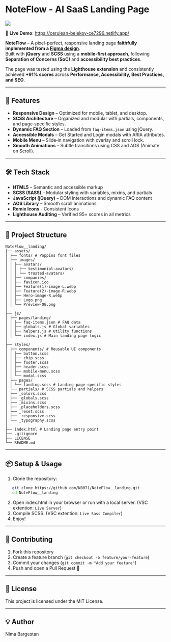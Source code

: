 # NoteFlow - AI SaaS Landing Page

<img src="https://nimabargestan.com/wp-content/uploads/2025/08/NetFlow-Landing.png" />

🚀 **Live Demo**: https://cerulean-belekoy-ce7296.netlify.app/

**NoteFlow** – A pixel-perfect, responsive landing page **faithfully implemented from a [Figma design](https://www.figma.com/community/file/1477504952526098298)**.  
Built with **jQuery** and **SCSS** using a **mobile‑first approach**, following **Separation of Concerns (SoC)** and **accessibility best practices**.  

The page was tested using the **Lighthouse extension** and consistently achieved **+91% scores** across **Performance, Accessibility, Best Practices, and SEO**.

---

## 🚀 Features

- **Responsive Design** – Optimized for mobile, tablet, and desktop.
- **SCSS Architecture** – Organized and modular with partials, components, and page‑specific styles.
- **Dynamic FAQ Section** – Loaded from `faq-items.json` using jQuery.
- **Accessible Modals** – Get Started and Login modals with ARIA attributes.
- **Mobile Menu** – Slide‑in navigation with overlay and scroll lock.
- **Smooth Animations** – Subtle transitions using CSS and AOS (Animate on Scroll).

---

## 🛠 Tech Stack

- **HTML5** – Semantic and accessible markup  
- **SCSS (SASS)** – Modular styling with variables, mixins, and partials  
- **JavaScript (jQuery)** – DOM interactions and dynamic FAQ content  
- **AOS Library** – Smooth scroll animations
- **Remix Icons** - Consistent Icons
- **Lighthouse Auditing** – Verified 95+ scores in all metrics  

---

## 📂 Project Structure
```
NoteFlow__landing/
├── assets/
│ ├── fonts/ # Poppins font files
│ ├── images/
│ │ ├── avatars/
│ │ │ ├── testimonial-avatars/
│ │ │ └── trusted-avatars/
│ │ ├── companies/
│ │ ├── favicon.ico
│ │ ├── Feature(1)-image-L.webp
│ │ ├── Feature(2)-image-R.webp
│ │ ├── Hero-image-R.webp
│ │ ├── Logo.png
│ │ └── Preview-OG.png
│
├── js/
│ ├── pages/landing/
│ │ ├── faq-items.json # FAQ data
│ │ ├── globals.js # Global variables
│ │ ├── helpers.js # Utility functions
│ │ └── index.js # Main landing page logic
│
├── styles/
│ ├── components/ # Reusable UI components
│ │ ├── button.scss
│ │ ├── chip.scss
│ │ ├── footer.scss
│ │ ├── header.scss
│ │ ├── mobile-menu.scss
│ │ └── modal.scss
│ ├── pages/
│ │ └── landing.scss # Landing page-specific styles
│ └── partials/ # SCSS partials and helpers
│ ├── _colors.scss
│ ├── _globals.scss
│ ├── _mixins.scss
│ ├── _placeholders.scss
│ ├── _reset.scss
│ ├── _responsive.scss
│ └── _typography.scss
│
├── index.html # Landing page entry point
├── .gitignore
├── LICENSE
└── README.md
```

---

## 📦 Setup & Usage

1. Clone the repository:
```bash
   git clone https://github.com/NB071/NoteFlow__landing.git
   cd NoteFlow__landing
```

2. Open index.html in your browser or run with a local server. (VSC extention: `Live Server`)
3. Compile SCSS. (VSC extention: `Live Sass Compiler`)
4. Enjoy!

---

## 🤝 Contributing

1. Fork this repository
2. Create a feature branch (`git checkout -b feature/your-feature`)
3. Commit your changes (`git commit -m "Add your feature"`)
4. Push and open a Pull Request 🎉

---

## 📄 License
This project is licensed under the MIT License.

---

## 💡 Author

Nima Bargestan
